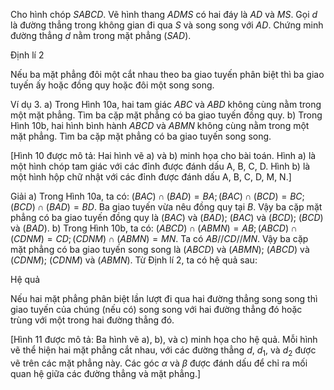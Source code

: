Cho hình chóp $SABCD$. Vẽ hình thang $ADMS$ có hai đáy là $AD$ và $MS$. Gọi $d$ là đường thẳng trong không gian đi qua $S$ và song song với $AD$. Chứng minh đường thẳng $d$ nằm trong mặt phẳng $(SAD)$.

Định lí 2

Nếu ba mặt phẳng đôi một cắt nhau theo ba giao tuyến phân biệt thì ba giao tuyến ấy hoặc đồng quy hoặc đôi một song song.

Ví dụ 3.
a) Trong Hình 10a, hai tam giác $ABC$ và $ABD$ không cùng nằm trong một mặt phẳng. Tìm ba cặp mặt phẳng có ba giao tuyến đồng quy.
b) Trong Hình 10b, hai hình bình hành $ABCD$ và $ABMN$ không cùng nằm trong một mặt phẳng. Tìm ba cặp mặt phẳng có ba giao tuyến song song.

[Hình 10 được mô tả: Hai hình vẽ a) và b) minh họa cho bài toán. Hình a) là một hình chóp tam giác với các đỉnh được đánh dấu A, B, C, D. Hình b) là một hình hộp chữ nhật với các đỉnh được đánh dấu A, B, C, D, M, N.]

Giải
a) Trong Hình 10a, ta có:
$(BAC) \cap (BAD) = BA; (BAC) \cap (BCD) = BC; (BCD) \cap (BAD) = BD$.
Ba giao tuyến vừa nêu đồng quy tại $B$. Vậy ba cặp mặt phẳng có ba giao tuyến đồng quy là $(BAC)$ và $(BAD)$; $(BAC)$ và $(BCD)$; $(BCD)$ và $(BAD)$.
b) Trong Hình 10b, ta có:
$(ABCD) \cap (ABMN) = AB; (ABCD) \cap (CDNM) = CD; (CDNM) \cap (ABMN) = MN$.
Ta có $AB // CD // MN$. Vậy ba cặp mặt phẳng có ba giao tuyến song song là $(ABCD)$ và $(ABMN)$; $(ABCD)$ và $(CDNM)$; $(CDNM)$ và $(ABMN)$.
Từ Định lí 2, ta có hệ quả sau:

Hệ quả

Nếu hai mặt phẳng phân biệt lần lượt đi qua hai đường thẳng song song thì giao tuyến của chúng (nếu có) song song với hai đường thẳng đó hoặc trùng với một trong hai đường thẳng đó.

[Hình 11 được mô tả: Ba hình vẽ a), b), và c) minh họa cho hệ quả. Mỗi hình vẽ thể hiện hai mặt phẳng cắt nhau, với các đường thẳng $d$, $d_1$, và $d_2$ được vẽ trên các mặt phẳng này. Các góc $\alpha$ và $\beta$ được đánh dấu để chỉ ra mối quan hệ giữa các đường thẳng và mặt phẳng.]